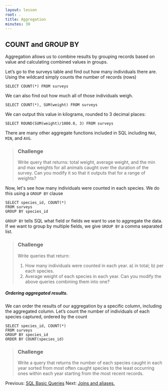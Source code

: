 ```yaml
---
layout: lesson
root: .
title: Aggregation
minutes: 30
---
```


COUNT and GROUP BY
----
Aggregation allows us to combine results by grouping records based on value and
calculating combined values in groups.

Let’s go to the surveys table and find out how many individuals there are.
Using the wildcard simply counts the number of records (rows)

    SELECT COUNT(*) FROM surveys

We can also find out how much all of those individuals weigh.

    SELECT COUNT(*), SUM(weight) FROM surveys

We can output this value in kilograms, rounded to 3 decimal
places:

    SELECT ROUND(SUM(weight)/1000.0, 3) FROM surveys

There are many other aggregate functions included in SQL including
`MAX`, `MIN`, and `AVG`.

> ### Challenge
>
> Write query that returns: total weight, average weight, and the min and max weights for all animals caught over the duration of the survey. Can you modify it so that it outputs that for a range of weights?


Now, let's see how many individuals were counted in each species. We do this
using a `GROUP BY` clause

    SELECT species_id, COUNT(*)
    FROM surveys
    GROUP BY species_id

`GROUP BY` tells SQL what field or fields we want to use to aggregate the data.
If we want to group by multiple fields, we give `GROUP BY` a comma separated list.

> ### Challenge
>
> Write queries that return:
>
> 1. How many individuals were counted in each year.
a) in total;
b) per each species.
> 2. Average weight of each species in each year.
Can you modify the above queries combining them into one?


##### Ordering aggregated results.

We can order the results of our aggregation by a specific column, including the
aggregated column.  Let’s count the number of individuals of each species
captured, ordered by the count

    SELECT species_id, COUNT(*)
    FROM surveys
    GROUP BY species_id
    ORDER BY COUNT(species_id)

> ### Challenge
>
>   Write a query that returns the number of each species caught in each year sorted from most often caught species to the least occurring ones within each year starting from the most recent records.




Previous: [SQL Basic Queries](01-sql-basic-queries.html) Next: [Joins and aliases.](03-sql-joins-aliases.html)
